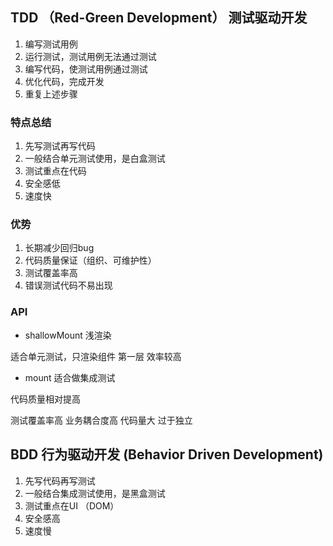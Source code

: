 ## TDD （Red-Green Development） 测试驱动开发

1. 编写测试用例
2. 运行测试，测试用例无法通过测试
3. 编写代码，使测试用例通过测试
4. 优化代码，完成开发
5. 重复上述步骤

### 特点总结

1. 先写测试再写代码
2. 一般结合单元测试使用，是白盒测试
3. 测试重点在代码
4. 安全感低
5. 速度快

### 优势

1. 长期减少回归bug
2. 代码质量保证（组织、可维护性）
3. 测试覆盖率高
4. 错误测试代码不易出现

### API

- shallowMount 浅渲染

适合单元测试，只渲染组件 第一层 效率较高

- mount 适合做集成测试

代码质量相对提高

测试覆盖率高
业务耦合度高
代码量大
过于独立

## BDD 行为驱动开发 (Behavior Driven Development)

1. 先写代码再写测试
2. 一般结合集成测试使用，是黑盒测试
3. 测试重点在UI （DOM）
4. 安全感高
5. 速度慢
